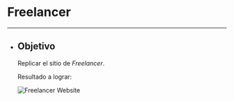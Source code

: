 # **Freelancer**

***
- ## **Objetivo**

  Replicar el sitio de *Freelancer*.

  Resultado a lograr:

  ![Freelancer Website](docs/fullpage.png)
